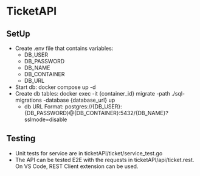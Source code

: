 # TicketAPI

## SetUp

 * Create .env file that contains variables: 
    * DB_USER
    * DB_PASSWORD
    * DB_NAME
    * DB_CONTAINER
    * DB_URL
 * Start db: docker compose up -d
 * Create db tables: docker exec -it {container_id} migrate -path ./sql-migrations -database {database_url} up
    * db URL Format: postgres://{DB_USER}:{DB_PASSWORD}@{DB_CONTAINER}:5432/{DB_NAME}?sslmode=disable


 ## Testing

 * Unit tests for service are in ticketAPI/ticket/service_test.go
 * The API can be tested E2E with the requests in ticketAPI/api/ticket.rest. On VS Code, REST Client extension can be used.